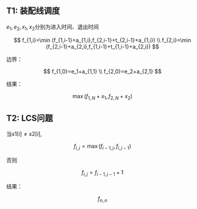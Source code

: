 ## T1: 装配线调度

$e_1,e_2,x_1,x_2$分别为进入时间、退出时间

$$
f_{1,i}=\min (f_{1,i-1}+a_{1,i},f_{2,i-1}+t_{2,i-1}+a_{1,i}) \\
f_{2,i}=\min (f_{2,i-1}+a_{2,i},f_{1,i-1}+t_{1,i-1}+a_{2,i})
$$

边界：

$$
f_{1,0}=e_1+a_{1,1} \\
f_{2,0}=e_2+a_{2,1}
$$

结果：

$$
\max(f_{1,N}+x_1,f_{2,N}+x_2)
$$

## T2: LCS问题
当$s1[i] \ne s2[i]$,

$$
f_{i,j}=\max(f_{i-1,j},f_{i,j-1})
$$

否则

$$
f_{i,j}=f_{i-1,j-1}+1
$$

结果：

$$
f_{n,n}
$$
